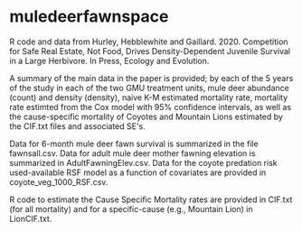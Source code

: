 # muledeerfawnspace
R code and data from Hurley, Hebblewhite and Gaillard. 2020. Competition for Safe Real Estate, Not Food, Drives Density-Dependent Juvenile Survival in a Large Herbivore. In Press, Ecology and Evolution.

A summary of the main data in the paper is provided; by each of the 5 years of the study in each of the two GMU treatment units, mule deer abundance (count) and density (density), naive K-M estimated mortality rate, mortality rate estimted from the Cox model with 95% confidence intervals, as well as the cause-specific mortality of Coyotes and Mountain Lions estimated by the CIF.txt files and associated SE's. 

Data for 6-month mule deer fawn survival is summarized in the file fawnsall.csv. 
Data for adult mule deer mother fawning elevation is summarized in AdultFawningElev.csv.
Data for the coyote predation risk used-available RSF model as a function of covariates are provided in  coyote_veg_1000_RSF.csv.

R code to estimate the Cause Specific Mortality rates are provided in CIF.txt (for all mortality) and for a specific-cause (e.g., Mountain Lion) in LionCIF.txt.  



